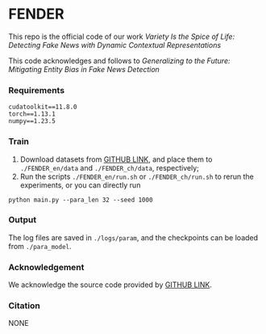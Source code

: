 # FENDER

This repo is the official code of our work _Variety Is the Spice of Life: Detecting Fake News with Dynamic Contextual Representations_

This code acknowledges and follows to _Generalizing to the Future: Mitigating Entity Bias in Fake News Detection_

### Requirements
```shell
cudatoolkit==11.8.0
torch==1.13.1
numpy==1.23.5
```

### Train

1. Download datasets from [GITHUB LINK](https://github.com/ICTMCG/ENDEF-SIGIR2022), and place them to 
`./FENDER_en/data` and `./FENDER_ch/data`, respectively;
2. Run the scripts `./FENDER_en/run.sh` or `./FENDER_ch/run.sh` to rerun the experiments, or you can directly run
```shell
python main.py --para_len 32 --seed 1000
```

### Output
The log files are saved in `./logs/param`, and the checkpoints can be loaded from `./para_model`.

### Acknowledgement

We acknowledge the source code provided by [GITHUB LINK](https://github.com/ICTMCG/ENDEF-SIGIR2022).

### Citation
NONE